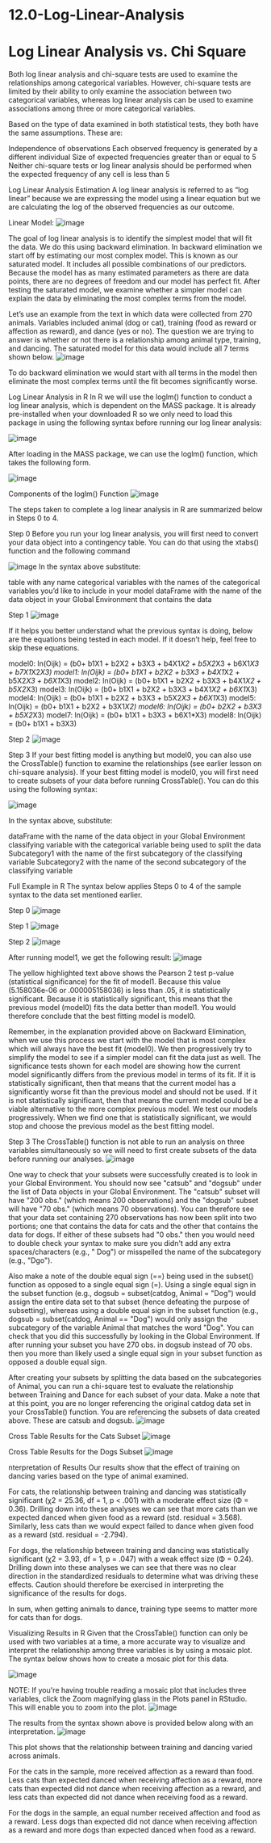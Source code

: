 # 12.0-Log-Linear-Analysis

# Log Linear Analysis vs. Chi Square
Both log linear analysis and chi-square tests are used to examine the relationships among categorical variables. However, chi-square tests are limited by their ability to only examine the association between two categorical variables, whereas log linear analysis can be used to examine associations among three or more categorical variables.

Based on the type of data examined in both statistical tests, they both have the same assumptions. These are:

Independence of observations
Each observed frequency is generated by a different individual
Size of expected frequencies greater than or equal to 5
Neither chi-square tests or log linear analysis should be performed when the expected frequency of any cell is less than 5
 

Log Linear Analysis Estimation
A log linear analysis is referred to as “log linear” because we are expressing the model using a linear equation but we are calculating the log of the observed frequencies as our outcome.

Linear Model:
![image](https://github.com/Xnrrrrrr/12.0-Log-Linear-Analysis/assets/133546385/31aef968-e8c8-420d-8d66-091b7620b0ad)


The goal of log linear analysis is to identify the simplest model that will fit the data. We do this using backward elimination. In backward elimination we start off by estimating our most complex model. This is known as our saturated model. It includes all possible combinations of our predictors. Because the model has as many estimated parameters as there are data points, there are no degrees of freedom and our model has perfect fit. After testing the saturated model, we examine whether a simpler model can explain the data by eliminating the most complex terms from the model.

Let’s use an example from the text in which data were collected from 270 animals. Variables included animal (dog or cat), training (food as reward or affection as reward), and dance (yes or no). The question we are trying to answer is whether or not there is a relationship among animal type, training, and dancing.
The saturated model for this data would include all 7 terms shown below.
![image](https://github.com/Xnrrrrrr/12.0-Log-Linear-Analysis/assets/133546385/90ad50ba-d8bc-4fff-847f-7a457f3c0808)

To do backward elimination we would start with all terms in the model then eliminate the most complex terms until the fit becomes significantly worse.

 

Log Linear Analysis in R
In R we will use the loglm() function to conduct a log linear analysis, which is dependent on the MASS package. It is already pre-installed when your downloaded R so we only need to load this package in using the following syntax before running our log linear analysis:

![image](https://github.com/Xnrrrrrr/12.0-Log-Linear-Analysis/assets/133546385/24916f8a-d71b-43a0-8dc0-49a440f96073)

After loading in the MASS package, we can use the loglm() function, which takes the following form.

![image](https://github.com/Xnrrrrrr/12.0-Log-Linear-Analysis/assets/133546385/32fc2b80-71a0-473c-9934-2af92eaef6cd)

Components of the loglm() Function
![image](https://github.com/Xnrrrrrr/12.0-Log-Linear-Analysis/assets/133546385/e969f71e-398d-4616-bc50-8f28c225e04c)

The steps taken to complete a log linear analysis in R are summarized below in Steps 0 to 4.

 

Step 0
Before you run your log linear analysis, you will first need to convert your data object into a contingency table. You can do that using the xtabs() function and the following command

![image](https://github.com/Xnrrrrrr/12.0-Log-Linear-Analysis/assets/133546385/af675563-6fa1-48ad-a6e6-679cf14a46cd)
In the syntax above substitute:

table with any name
categorical variables with the names of the categorical variables you’d like to include in your model
dataFrame with the name of the data object in your Global Environment that contains the data

Step 1
![image](https://github.com/Xnrrrrrr/12.0-Log-Linear-Analysis/assets/133546385/6e9c19ac-be11-46e0-b188-950c32454e42)

If it helps you better understand what the previous syntax is doing, below are the equations being tested in each model. If it doesn’t help, feel free to skip these equations.

model0: ln(Oijk) = (b0+ b1X1 + b2X2 + b3X3 + b4X1*X2 + b5X2*X3 + b6X1*X3 + b7X1*X2*X3)
model1: ln(Oijk) = (b0+ b1X1 + b2X2 + b3X3 + b4X1*X2 + b5X2*X3 + b6X1*X3)
model2: ln(Oijk) = (b0+ b1X1 + b2X2 + b3X3 + b4X1*X2 + b5X2*X3)
model3: ln(Oijk) = (b0+ b1X1 + b2X2 + b3X3 + b4X1*X2 + b6X1*X3)
model4: ln(Oijk) = (b0+ b1X1 + b2X2 + b3X3 + b5X2*X3 + b6X1*X3)
model5: ln(Oijk) = (b0+ b1X1 + b2X2 + b3X1*X2)
model6: ln(Oijk) = (b0+ b2X2 + b3X3 + b5X2*X3)
model7: ln(Oijk) = (b0+ b1X1 + b3X3 + b6X1*X3)
model8: ln(Oijk) = (b0+ b1X1 + b3X3)
 
Step 2
![image](https://github.com/Xnrrrrrr/12.0-Log-Linear-Analysis/assets/133546385/0f0aa689-9b5b-4cd7-86b9-d55829a9a10f)

Step 3
If your best fitting model is anything but model0, you can also use the CrossTable() function to examine the relationships (see earlier lesson on chi-square analysis). If your best fitting model is model0, you will first need to create subsets of your data before running CrossTable(). You can do this using the following syntax:

![image](https://github.com/Xnrrrrrr/12.0-Log-Linear-Analysis/assets/133546385/f3b21c64-2c13-4502-a5ec-b968c17792f4)

In the syntax above, substitute:

dataFrame with the name of the data object in your Global Environment
classifying variable with the categorical variable being used to split the data
Subcategory1 with the name of the first subcategory of the classifying variable
Subcategory2 with the name of the second subcategory of the classifying variable
 

Full Example in R
The syntax below applies Steps 0 to 4 of the sample syntax to the data set mentioned earlier.

 

Step 0
![image](https://github.com/Xnrrrrrr/12.0-Log-Linear-Analysis/assets/133546385/7dc4273e-9075-4058-b4a3-1cdfe97d3e6a)

Step 1
![image](https://github.com/Xnrrrrrr/12.0-Log-Linear-Analysis/assets/133546385/51080e14-2a5d-455f-a4a3-a99baf21efec)

Step 2
![image](https://github.com/Xnrrrrrr/12.0-Log-Linear-Analysis/assets/133546385/af20e267-2d26-474b-be83-ad877ec8e2a6)

After running model1, we get the following result:
![image](https://github.com/Xnrrrrrr/12.0-Log-Linear-Analysis/assets/133546385/bb29137f-ef09-4427-9978-9cf8c12538a9)

The yellow highlighted text above shows the Pearson 
2 test p-value (statistical significance) for the fit of model1. Because this value (5.158036e-06 or .000005158036) is less than .05, it is statistically significant. Because it is statistically significant, this means that the previous model (model0) fits the data better than model1. You would therefore conclude that the best fitting model is model0.

Remember, in the explanation provided above on Backward Elimination, when we use this process we start with the model that is most complex which will always have the best fit (model0). We then progressively try to simplify the model to see if a simpler model can fit the data just as well. The significance tests shown for each model are showing how the current model significantly differs from the previous model in terms of its fit. If it is statistically significant, then that means that the current model has a significantly worse fit than the previous model and should not be used. If it is not statistically significant, then that means the current model could be a viable alternative to the more complex previous model. We test our models progressively. When we find one that is statistically significant, we would stop and choose the previous model as the best fitting model.

 

Step 3
The CrossTable() function is not able to run an analysis on three variables simultaneously so we will need to first create subsets of the data before running our analyses.
![image](https://github.com/Xnrrrrrr/12.0-Log-Linear-Analysis/assets/133546385/72ec2608-1704-44ba-b9bd-df7048247d00)


One way to check that your subsets were successfully created is to look in your Global Environment. You should now see "catsub" and "dogsub" under the list of Data objects in your Global Environment. The "catsub" subset will have "200 obs." (which means 200 observations) and the "dogsub" subset will have "70 obs." (which means 70 observations). You can therefore see that your data set containing 270 observations has now been split into two portions; one that contains the data for cats and the other that contains the data for dogs. If either of these subsets had "0 obs." then you would need to double check your syntax to make sure you didn't add any extra spaces/characters (e.g., " Dog") or misspelled the name of the subcategory (e.g., "Dgo").

Also make a note of the double equal sign (==) being used in the subset() function as opposed to a single equal sign (=). Using a single equal sign in the subset function (e.g., dogsub = subset(catdog, Animal = "Dog") would assign the entire data set to that subset (hence defeating the purpose of subsetting), whereas using a double equal sign in the subset function (e.g., dogsub = subset(catdog, Animal == "Dog") would only assign the subcategory of the variable Animal that matches the word "Dog". You can check that you did this successfully by looking in the Global Environment. If after running your subset you have 270 obs. in dogsub instead of 70 obs. then you more than likely used a single equal sign in your subset function as opposed a double equal sign.

 

After creating your subsets by splitting the data based on the subcategories of Animal, you can run a chi-square test to evaluate the relationship between Training and Dance for each subset of your data. Make a note that at this point, you are no longer referencing the original catdog data set in your CrossTable() function. You are referencing the subsets of data created above. These are catsub and dogsub.
![image](https://github.com/Xnrrrrrr/12.0-Log-Linear-Analysis/assets/133546385/5c575a6e-d0d5-4962-966c-1ab6157eece9)

Cross Table Results for the Cats Subset
![image](https://github.com/Xnrrrrrr/12.0-Log-Linear-Analysis/assets/133546385/11f06e05-38ed-4e75-a6cc-f73b2d34eb0b)

Cross Table Results for the Dogs Subset
![image](https://github.com/Xnrrrrrr/12.0-Log-Linear-Analysis/assets/133546385/34ecb496-3a1f-46e1-9603-a5e8202d5584)

nterpretation of Results
Our results show that the effect of training on dancing varies based on the type of animal examined.

For cats, the relationship between training and dancing was statistically significant (χ2 = 25.36, df = 1, p < .001) with a moderate effect size (Φ = 0.36). Drilling down into these analyses we can see that more cats than we expected danced when given food as a reward (std. residual = 3.568). Similarly, less cats than we would expect failed to dance when given food as a reward (std. residual = -2.794).

For dogs, the relationship between training and dancing was statistically significant (χ2 = 3.93, df = 1, p = .047) with a weak effect size (Φ = 0.24). Drilling down into these analyses we can see that there was no clear direction in the standardized residuals to determine what was driving these effects. Caution should therefore be exercised in interpreting the significance of the results for dogs.

In sum, when getting animals to dance, training type seems to matter more for cats than for dogs.

 

Visualizing Results in R
Given that the CrossTable() function can only be used with two variables at a time, a more accurate way to visualize and interpret the relationship among three variables is by using a mosaic plot. The syntax below shows how to create a mosaic plot for this data.

![image](https://github.com/Xnrrrrrr/12.0-Log-Linear-Analysis/assets/133546385/1ddddfc6-212c-4ad2-bbe9-32f84c75a8de)

NOTE: If you're having trouble reading a mosaic plot that includes three variables, click the Zoom magnifying glass in the Plots panel in RStudio. This will enable you to zoom into the plot.
![image](https://github.com/Xnrrrrrr/12.0-Log-Linear-Analysis/assets/133546385/0ff092fb-02e6-4f51-8d3e-42297516b7d6)

The results from the syntax shown above is provided below along with an interpretation.
![image](https://github.com/Xnrrrrrr/12.0-Log-Linear-Analysis/assets/133546385/f72fc41c-dc65-49ae-8a27-bcde91b013bd)

This plot shows that the relationship between training and dancing varied across animals.

For the cats in the sample, more received affection as a reward than food. Less cats than expected danced when receiving affection as a reward, more cats than expected did not dance when receiving affection as a reward, and less cats than expected did not dance when receiving food as a reward.

For the dogs in the sample, an equal number received affection and food as a reward. Less dogs than expected did not dance when receiving affection as a reward and more dogs than expected danced when food as a reward.

 
